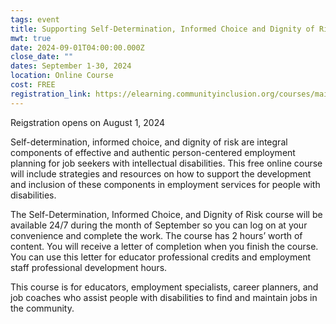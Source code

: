 ```yaml
---
tags: event
title: Supporting Self-Determination, Informed Choice and Dignity of Risk
mwt: true
date: 2024-09-01T04:00:00.000Z
close_date: ""
dates: September 1-30, 2024
location: Online Course
cost: FREE
registration_link: https://elearning.communityinclusion.org/courses/maine-online-trainings
---
```

Reigstration opens on August 1, 2024

Self-determination, informed choice, and dignity of risk are integral components of effective and authentic person-centered employment planning for job seekers with intellectual disabilities. This free online course will include strategies and resources on how to support the development and inclusion of these components in employment services for people with disabilities. 

The Self-Determination, Informed Choice, and Dignity of Risk course will be available 24/7 during the month of September so you can log on at your convenience and complete the work. The course has 2 hours’ worth of content. You will receive a letter of completion when you finish the course. You can use this letter for educator professional credits and employment staff professional development hours.  

This course is for educators, employment specialists, career planners, and job coaches who assist people with disabilities to find and maintain jobs in the community.